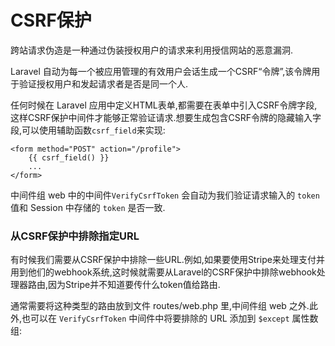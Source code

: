 # CSRF保护

跨站请求伪造是一种通过伪装授权用户的请求来利用授信网站的恶意漏洞.

Laravel 自动为每一个被应用管理的有效用户会话生成一个CSRF“令牌”,该令牌用于验证授权用户和发起请求者是否是同一个人.

任何时候在 Laravel 应用中定义HTML表单,都需要在表单中引入CSRF令牌字段,这样CSRF保护中间件才能够正常验证请求.想要生成包含CSRF令牌的隐藏输入字段,可以使用辅助函数`csrf_field`来实现:

```
<form method="POST" action="/profile">
    {{ csrf_field() }}
    ...
</form>
```

中间件组 web 中的中间件`VerifyCsrfToken` 会自动为我们验证请求输入的 `token` 值和 Session 中存储的 `token` 是否一致.

### 从CSRF保护中排除指定URL

有时候我们需要从CSRF保护中排除一些URL.例如,如果要使用Stripe来处理支付并用到他们的webhook系统,这时候就需要从Laravel的CSRF保护中排除webhook处理器路由,因为Stripe并不知道要传什么token值给路由.

通常需要将这种类型的路由放到文件 routes\/web.php 里,中间件组 web 之外.此外,也可以在 `VerifyCsrfToken` 中间件中将要排除的 URL 添加到 `$except` 属性数组:



